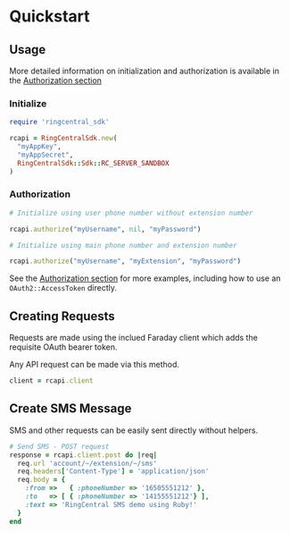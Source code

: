 # Quickstart

## Usage

More detailed information on initialization and authorization is available in the
[Authorization section](usage/authorization/Authorization.md)

### Initialize

```ruby
require 'ringcentral_sdk'

rcapi = RingCentralSdk.new(
  "myAppKey",
  "myAppSecret",
  RingCentralSdk::Sdk::RC_SERVER_SANDBOX
)
```

### Authorization

```ruby
# Initialize using user phone number without extension number

rcapi.authorize("myUsername", nil, "myPassword")

# Initialize using main phone number and extension number

rcapi.authorize("myUsername", "myExtension", "myPassword")
```

See the [Authorization section](usage/authorization/Authorization.md) for more examples, including
how to use an `OAuth2::AccessToken` directly.

## Creating Requests

Requests are made using the inclued Faraday client which adds the requisite OAuth bearer token.

Any API request can be made via this method.

```ruby
client = rcapi.client
```
## Create SMS Message

SMS and other requests can be easily sent directly without helpers.

```ruby
# Send SMS - POST request
response = rcapi.client.post do |req|
  req.url 'account/~/extension/~/sms'
  req.headers['Content-Type'] = 'application/json'
  req.body = {
    :from =>   { :phoneNumber => '16505551212' },
    :to   => [ { :phoneNumber => '14155551212'} ],
    :text => 'RingCentral SMS demo using Ruby!'
  }
end
```
